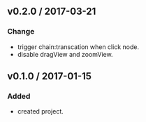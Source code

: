 ## v0.2.0 / 2017-03-21
### Change
- trigger chain:transcation when click node.
- disable dragView and zoomView.

## v0.1.0 / 2017-01-15
### Added
- created project.
